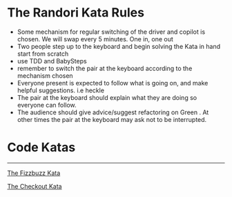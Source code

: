 # The Randori Kata Rules


* Some mechanism for regular switching of the driver and copilot is chosen. We will swap every 5 minutes. One in, one out 
* Two people step up to the keyboard and begin solving the Kata in hand
start from scratch
* use TDD and BabySteps
* remember to switch the pair at the keyboard according to the mechanism chosen
* Everyone present is expected to follow what is going on, and make helpful suggestions. i.e heckle
* The pair at the keyboard should explain what they are doing so everyone can follow.
* The audience should give advice/suggest refactoring on Green . At other times the pair at the keyboard may ask not to be interrupted.


# Code Katas
-------------------

[The Fizzbuzz Kata](katas/fizzbuzz.md)

[The Checkout Kata](katas/checkoutkata.md)
